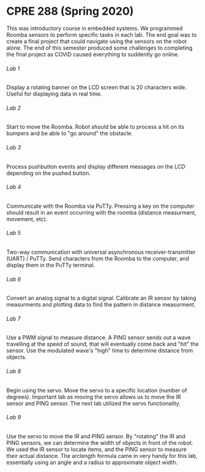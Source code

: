 # CPRE 288 (Spring 2020)
This was introductory course in embedded systems. We programmed Roomba sensors to perform specific tasks in each lab. The end goal was to create a final project that could navigate using the sensors on the robot alone. The end of this semester produced some challenges to completing the final project as COVID caused everything to suddently go online.

###### Lab 1
Display a rotating banner on the LCD screen that is 20 characters wide. Useful for displaying data in real time.

###### Lab 2
Start to move the Roomba. Robot should be able to process a hit on its bumpers and be able to "go around" the obstacle.

###### Lab 3
Process pushbutton events and display different messages on the LCD depending on the pushed button.

###### Lab 4
Communicate with the Roomba via PuTTy. Pressing a key on the computer should result in an event occurring with the roomba (distance measurment, movement, etc).

###### Lab 5
Two-way communication with universal asynchronous receiver-transmitter (UART) / PuTTy. Send characters from the Roomba to the computer, and display them in the PuTTy terminal.

###### Lab 6
Convert an analog signal to a digital signal. Calibrate an IR sensor by taking measurments and plotting data to find the pattern in distance measurment.

###### Lab 7
Use a PWM signal to measure distance. A PING sensor sends out a wave travelling at the speed of sound, that will eventually come back and "hit" the sensor. Use the modulated wave's "high" time to determine distance from objects.

###### Lab 8
Begin using the servo. Move the servo to a specific location (number of degrees). Important lab as moving the servo allows us to move the IR sensor and PING sensor. The next lab utilized the servo functionality.

###### Lab 9
Use the servo to move the IR and PING sensor. By "rotating" the IR and PING sensors, we can determine the width of objects in front of the robot. We used the IR sensor to locate items, and the PING sensor to measure their actual distance. The arclength formula came in very handy for this lab, essentially using an angle and a radius to approximate object width.
